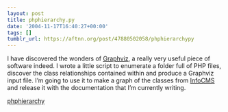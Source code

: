 ```yaml
---
layout: post
title: phphierarchy.py
date: '2004-11-17T16:40:27+00:00'
tags: []
tumblr_url: https://aftnn.org/post/47880502058/phphierarchypy
---
```

<p>I have discovered the wonders of <a href="http://www.graphviz.org/">Graphviz</a>, a really very useful piece of software indeed. I wrote a little script to enumerate a folder full of PHP files, discover the class relationships contained within and produce a Graphviz input file. I&rsquo;m going to use it to make a graph of the classes from <a href="http://www.infocms.org/">InfoCMS</a> and release it with the documentation that I&rsquo;m currently writing.</p>

<p><a href="http://aftnn.org/content/code/phphierarchy/">phphierarchy</a></p>
